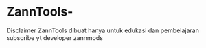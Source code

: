 # ZannTools-
Disclaimer ZannTools dibuat hanya untuk edukasi dan pembelajaran subscribe yt developer zannmods
